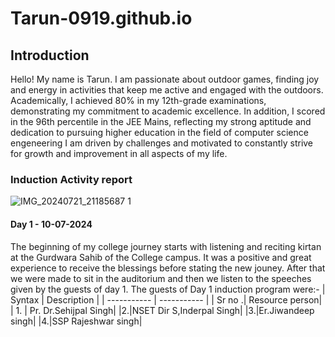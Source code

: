 # Tarun-0919.github.io
## Introduction   
Hello! My name is Tarun. I am passionate about outdoor games, finding joy and energy in activities that keep me active and engaged with the outdoors. Academically, I achieved 80% in my 12th-grade examinations, demonstrating my commitment to academic excellence. In addition, I scored in the 96th percentile in the JEE Mains, reflecting my strong aptitude and dedication to pursuing higher education in the field of computer science engeneering I am driven by challenges and motivated to constantly strive for growth and improvement in all aspects of my life.
### Induction Activity report
![IMG_20240721_21185687 1](https://github.com/user-attachments/assets/8aa876b6-8956-46df-abfa-ea8ba6152c49)
#### Day 1 - 10-07-2024
The beginning of my college journey starts with listening and reciting kirtan at the Gurdwara Sahib of the College campus. It was a positive and great experience to receive the blessings before stating the new jouney. After that we were made to sit in the auditorium and then we listen to the speeches given by the guests of day 1. The guests of Day 1 induction program were:-
| Syntax | Description |
| ----------- | ----------- |
| Sr no .| Resource person|
| 1. | Pr. Dr.Sehijpal Singh|
|2.|NSET Dir S,Inderpal Singh|
|3.|Er.Jiwandeep singh|
|4.|SSP Rajeshwar singh|

